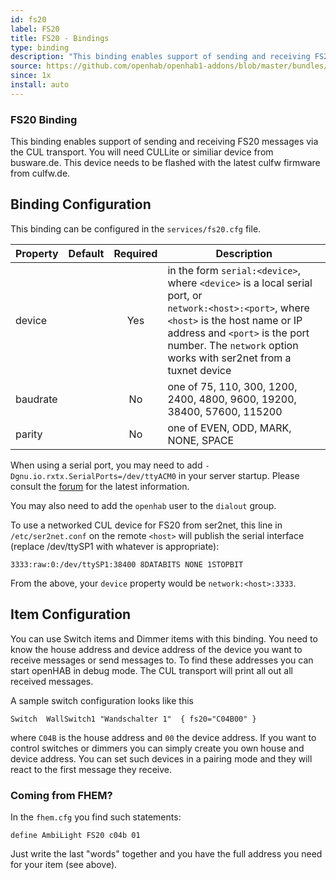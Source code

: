 ```yaml
---
id: fs20
label: FS20
title: FS20 - Bindings
type: binding
description: "This binding enables support of sending and receiving FS20 messages via the CUL transport. You will need CULLite or similiar device from busware.de. This device needs to be flashed with the latest culfw firmware from culfw.de."
source: https://github.com/openhab/openhab1-addons/blob/master/bundles/binding/org.openhab.binding.fs20/README.md
since: 1x
install: auto
---
```


<!-- Attention authors: Do not edit directly. Please add your changes to the appropriate source repository -->


### FS20 Binding

This binding enables support of sending and receiving FS20 messages via the CUL transport. You will need CULLite or similiar device from busware.de. This device needs to be flashed with the latest culfw firmware from culfw.de.

## Binding Configuration

This binding can be configured in the `services/fs20.cfg` file.

| Property | Default | Required | Description |
|----------|---------|:--------:|-------------|
| device   |         |   Yes    | in the form `serial:<device>`, where `<device>` is a local serial port, or<br/> `network:<host>:<port>`, where `<host>` is the host name or IP address and `<port>` is the port number.  The `network` option works with ser2net from a tuxnet device |
| baudrate |         |   No     | one of 75, 110, 300, 1200, 2400, 4800, 9600, 19200, 38400, 57600, 115200 |
| parity   |         |   No     | one of EVEN, ODD, MARK, NONE, SPACE |

When using a serial port, you may need to add `-Dgnu.io.rxtx.SerialPorts=/dev/ttyACM0` in your server startup.  Please consult the [forum](https://community.openhab.org) for the latest information.

You may also need to add the `openhab` user to the `dialout` group.

To use a networked CUL device for FS20 from ser2net, this line in `/etc/ser2net.conf` on the remote `<host>` will publish the serial interface (replace /dev/ttySP1 with whatever is appropriate):

```
3333:raw:0:/dev/ttySP1:38400 8DATABITS NONE 1STOPBIT
```

From the above, your `device` property would be `network:<host>:3333`.

## Item Configuration

You can use Switch items and Dimmer items with this binding. You need to know the house address and device address of the device you want to receive messages or send messages to. To find these addresses you can start openHAB in debug mode. The CUL transport will print all out all received messages.

A sample switch configuration looks like this

```
Switch  WallSwitch1 "Wandschalter 1"  { fs20="C04B00" }
```

where `C04B` is the house address and `00` the device address. If you want to control switches or dimmers you can simply create you own house and device address. You can set such devices in a pairing mode and they will react to the first message they receive.

### Coming from FHEM?

In the `fhem.cfg` you find such statements:

```
define AmbiLight FS20 c04b 01
```

Just write the last "words" together and you have the full address you need for your item (see above).

<DocPreviousVersions/>
<EditPageLink/>

